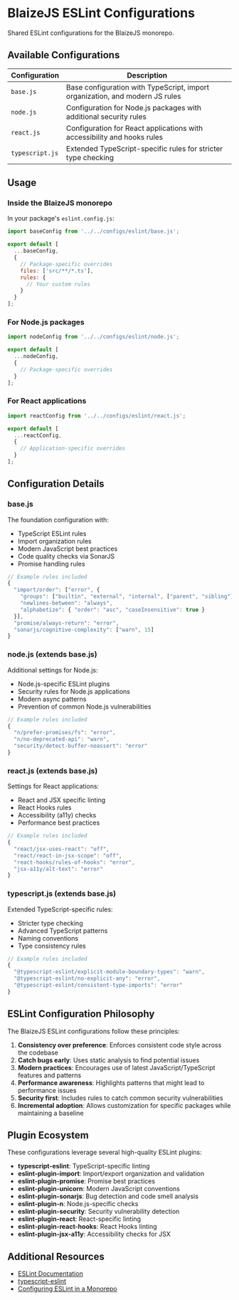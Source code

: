 # BlaizeJS ESLint Configurations

Shared ESLint configurations for the BlaizeJS monorepo.

## Available Configurations

| Configuration | Description |
|---------------|-------------|
| `base.js` | Base configuration with TypeScript, import organization, and modern JS rules |
| `node.js` | Configuration for Node.js packages with additional security rules |
| `react.js` | Configuration for React applications with accessibility and hooks rules |
| `typescript.js` | Extended TypeScript-specific rules for stricter type checking |

## Usage

### Inside the BlaizeJS monorepo

In your package's `eslint.config.js`:

```js
import baseConfig from '../../configs/eslint/base.js';

export default [
  ...baseConfig,
  {
    // Package-specific overrides
    files: ['src/**/*.ts'],
    rules: {
      // Your custom rules
    }
  }
];
```

### For Node.js packages

```js
import nodeConfig from '../../configs/eslint/node.js';

export default [
  ...nodeConfig,
  {
    // Package-specific overrides
  }
];
```

### For React applications

```js
import reactConfig from '../../configs/eslint/react.js';

export default [
  ...reactConfig,
  {
    // Application-specific overrides
  }
];
```

## Configuration Details

### base.js

The foundation configuration with:

- TypeScript ESLint rules
- Import organization rules
- Modern JavaScript best practices
- Code quality checks via SonarJS
- Promise handling rules

```js
// Example rules included
{
  "import/order": ["error", {
    "groups": ["builtin", "external", "internal", ["parent", "sibling"], "index", "object", "type"],
    "newlines-between": "always",
    "alphabetize": { "order": "asc", "caseInsensitive": true }
  }],
  "promise/always-return": "error",
  "sonarjs/cognitive-complexity": ["warn", 15]
}
```

### node.js (extends base.js)

Additional settings for Node.js:

- Node.js-specific ESLint plugins
- Security rules for Node.js applications
- Modern async patterns
- Prevention of common Node.js vulnerabilities

```js
// Example rules included
{
  "n/prefer-promises/fs": "error",
  "n/no-deprecated-api": "warn",
  "security/detect-buffer-noassert": "error"
}
```

### react.js (extends base.js)

Settings for React applications:

- React and JSX specific linting
- React Hooks rules
- Accessibility (a11y) checks
- Performance best practices

```js
// Example rules included
{
  "react/jsx-uses-react": "off", 
  "react/react-in-jsx-scope": "off",
  "react-hooks/rules-of-hooks": "error",
  "jsx-a11y/alt-text": "error"
}
```

### typescript.js (extends base.js)

Extended TypeScript-specific rules:

- Stricter type checking
- Advanced TypeScript patterns
- Naming conventions
- Type consistency rules

```js
// Example rules included
{
  "@typescript-eslint/explicit-module-boundary-types": "warn",
  "@typescript-eslint/no-explicit-any": "error",
  "@typescript-eslint/consistent-type-imports": "error"
}
```

## ESLint Configuration Philosophy

The BlaizeJS ESLint configurations follow these principles:

1. **Consistency over preference**: Enforces consistent code style across the codebase
2. **Catch bugs early**: Uses static analysis to find potential issues
3. **Modern practices**: Encourages use of latest JavaScript/TypeScript features and patterns
4. **Performance awareness**: Highlights patterns that might lead to performance issues
5. **Security first**: Includes rules to catch common security vulnerabilities
6. **Incremental adoption**: Allows customization for specific packages while maintaining a baseline

## Plugin Ecosystem

These configurations leverage several high-quality ESLint plugins:

- **typescript-eslint**: TypeScript-specific linting
- **eslint-plugin-import**: Import/export organization and validation
- **eslint-plugin-promise**: Promise best practices
- **eslint-plugin-unicorn**: Modern JavaScript conventions
- **eslint-plugin-sonarjs**: Bug detection and code smell analysis
- **eslint-plugin-n**: Node.js-specific checks
- **eslint-plugin-security**: Security vulnerability detection
- **eslint-plugin-react**: React-specific linting
- **eslint-plugin-react-hooks**: React Hooks linting
- **eslint-plugin-jsx-a11y**: Accessibility checks for JSX

## Additional Resources

- [ESLint Documentation](https://eslint.org/docs/latest/)
- [typescript-eslint](https://typescript-eslint.io/)
- [Configuring ESLint in a Monorepo](https://eslint.org/docs/latest/use/configure/configuration-files#configuration-file-formats)
